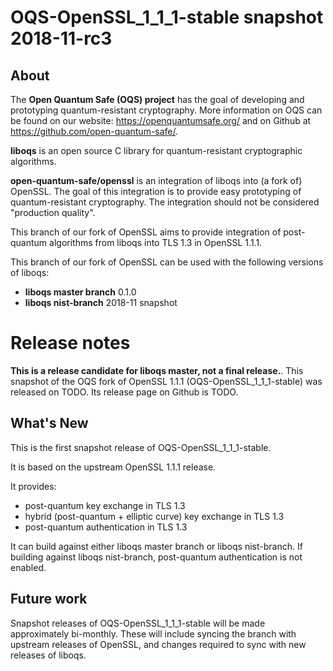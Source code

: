 OQS-OpenSSL_1\_1\_1-stable snapshot 2018-11-rc3
===============================================

About
-----

The **Open Quantum Safe (OQS) project** has the goal of developing and prototyping quantum-resistant cryptography.  More information on OQS can be found on our website: https://openquantumsafe.org/ and on Github at https://github.com/open-quantum-safe/.  

**liboqs** is an open source C library for quantum-resistant cryptographic algorithms.  

**open-quantum-safe/openssl** is an integration of liboqs into (a fork of) OpenSSL.  The goal of this integration is to provide easy prototyping of quantum-resistant cryptography.  The integration should not be considered "production quality".

This branch of our fork of OpenSSL aims to provide integration of post-quantum algorithms from liboqs into TLS 1.3 in OpenSSL 1.1.1.

This branch of our fork of OpenSSL can be used with the following versions of liboqs:

- **liboqs master branch** 0.1.0
- **liboqs nist-branch** 2018-11 snapshot

Release notes
=============

**This is a release candidate for liboqs master, not a final release.**.
This snapshot of the OQS fork of OpenSSL 1.1.1 (OQS-OpenSSL_1\_1\_1-stable) was released on TODO.  Its release page on Github is TODO.

What's New
----------

This is the first snapshot release of OQS-OpenSSL_1\_1\_1-stable.

It is based on the upstream OpenSSL 1.1.1 release.

It provides:

- post-quantum key exchange in TLS 1.3
- hybrid (post-quantum + elliptic curve) key exchange in TLS 1.3
- post-quantum authentication in TLS 1.3

It can build against either liboqs master branch or liboqs nist-branch.  If building against liboqs nist-branch, post-quantum authentication is not enabled.  

Future work
-----------

Snapshot releases of OQS-OpenSSL_1\_1\_1-stable will be made approximately bi-monthly.  These will include syncing the branch with upstream releases of OpenSSL, and changes required to sync with new releases of liboqs.
